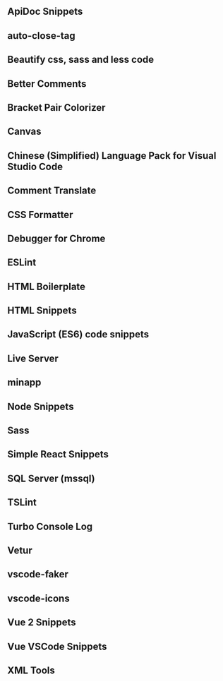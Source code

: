 ## ApiDoc Snippets

## auto-close-tag

## Beautify css, sass and less code

## Better Comments

## Bracket Pair Colorizer 

## Canvas

## Chinese (Simplified) Language Pack for Visual Studio Code

## Comment Translate

## CSS Formatter

## Debugger for Chrome

## ESLint

## HTML Boilerplate

## HTML Snippets

## JavaScript (ES6) code snippets

## Live Server

## minapp

## Node Snippets

## Sass

## Simple React Snippets

## SQL Server (mssql)

## TSLint

## Turbo Console Log

## Vetur

## vscode-faker

## vscode-icons

## Vue 2 Snippets

## Vue VSCode Snippets

## XML Tools



